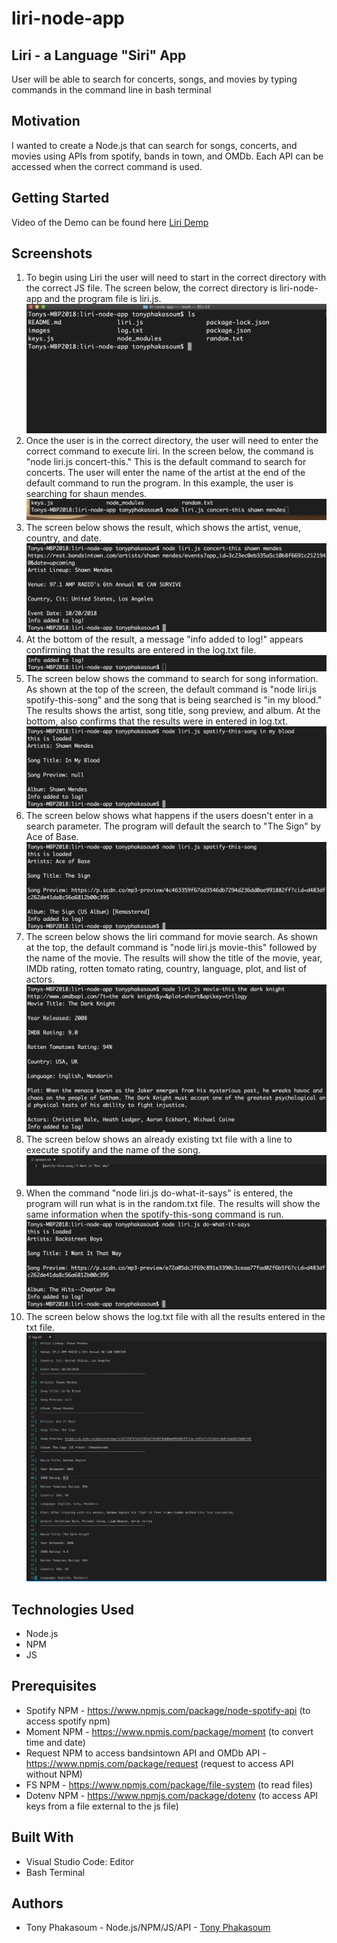 # liri-node-app
## Liri - a Language "Siri" App
User will be able to search for concerts, songs, and movies by typing commands in the command line in bash terminal
## Motivation
I wanted to create a Node.js that can search for songs, concerts, and movies using APIs from spotify, bands in town, and OMDb. Each API can be accessed when the correct command is used.
## Getting Started
Video of the Demo can be found here [Liri Demp](https://drive.google.com/file/d/1rmIWs3ArtYzaD41XdEAGUPTrhxCwBvuM/view?usp=sharing)
## Screenshots
1. To begin using Liri the user will need to start in the correct directory with the correct JS file. The screen below, the correct directory is liri-node-app and the program file is liri.js.
![Image of question screen](https://github.com/tonyphak/liri-node-app/blob/master/images/Correct%20folder%20with%20js%20app.png)
2. Once the user is in the correct directory, the user will need to enter the correct command to execute liri. In the screen below, the command is "node liri.js concert-this." This is the default command to search for concerts. The user will enter the name of the artist at the end of the default command to run the program. In this example, the user is searching for shaun mendes.
![Image correct answer screen](https://github.com/tonyphak/liri-node-app/blob/master/images/concert-this%20and%20search%20word.png)
3. The screen below shows the result, which shows the artist, venue, country, and date.
![Image of wrong answer screen](https://github.com/tonyphak/liri-node-app/blob/master/images/concert-this%20results.png)
4. At the bottom of the result, a message "info added to log!" appears confirming that the results are entered in the log.txt file.
![Image of out of time screen](https://github.com/tonyphak/liri-node-app/blob/master/images/concert-this%20log%20txt.png)
5. The screen below shows the command to search for song information. As shown at the top of the screen, the default command is "node liri.js spotify-this-song" and the song that is being searched is "in my blood." The results shows the artist, song title, song preview, and album. At the bottom, also confirms that the results were in entered in log.txt.
![Image of scoreboard screen](https://github.com/tonyphak/liri-node-app/blob/master/images/spotify-this-song%20result.png)
6. The screen below shows what happens if the users doesn't enter in a search parameter. The program will default the search to "The Sign" by Ace of Base.
![Image of question screen](https://github.com/tonyphak/liri-node-app/blob/master/images/spotify-this-song%20default%20result.png)
7. The screen below shows the liri command for movie search. As shown at the top, the default command is "node liri.js movie-this" followed by the name of the movie. The results will show the title of the movie, year, IMDb rating, rotten tomato rating, country, language, plot, and list of actors.
![Image correct answer screen](https://github.com/tonyphak/liri-node-app/blob/master/images/movie-this%20result.png)
8. The screen below shows an already existing txt file with a line to execute spotify and the name of the song.
![Image of wrong answer screen](https://github.com/tonyphak/liri-node-app/blob/master/images/random-txt.png)
9. When the command "node liri.js do-what-it-says" is entered, the program will run what is in the random.txt file. The results will show the same information when the spotify-this-song command is run.
![Image of out of time screen](https://github.com/tonyphak/liri-node-app/blob/master/images/do-what-it-says%20result.png)
10. The screen below shows the log.txt file with all the results entered in the txt file.
![Image of scoreboard screen](https://github.com/tonyphak/liri-node-app/blob/master/images/log%20txt%20all%20results.png)
## Technologies Used
* Node.js
* NPM
* JS
## Prerequisites
* Spotify NPM - https://www.npmjs.com/package/node-spotify-api (to access spotify npm)
* Moment NPM - https://www.npmjs.com/package/moment (to convert time and date)
* Request NPM to access bandsintown API and OMDb API - https://www.npmjs.com/package/request (request to access API without NPM)
* FS NPM - https://www.npmjs.com/package/file-system (to read files)
* Dotenv NPM - https://www.npmjs.com/package/dotenv (to access API keys from a file external to the js file)
## Built With
* Visual Studio Code: Editor
* Bash Terminal
## Authors
* Tony Phakasoum - Node.js/NPM/JS/API   - [Tony Phakasoum](https://github.com/tonyphak)

